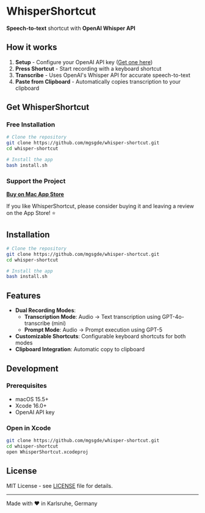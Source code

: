 # WhisperShortcut

**Speech-to-text** shortcut with **OpenAI Whisper API**

## How it works

1. **Setup** - Configure your OpenAI API key ([Get one here](https://platform.openai.com/account/api-keys))
2. **Press Shortcut** - Start recording with a keyboard shortcut
3. **Transcribe** - Uses OpenAI's Whisper API for accurate speech-to-text
4. **Paste from Clipboard** - Automatically copies transcription to your clipboard

## Get WhisperShortcut

### Free Installation

```bash
# Clone the repository
git clone https://github.com/mgsgde/whisper-shortcut.git
cd whisper-shortcut

# Install the app
bash install.sh
```

### Support the Project

**[Buy on Mac App Store](https://apps.apple.com/us/app/whispershortcut/id6749648401)**

If you like WhisperShortcut, please consider buying it and leaving a review on the App Store! ⭐

## Installation

```bash
# Clone the repository
git clone https://github.com/mgsgde/whisper-shortcut.git
cd whisper-shortcut

# Install the app
bash install.sh
```

## Features

- **Dual Recording Modes**:
  - **Transcription Mode**: Audio → Text transcription using GPT-4o-transcribe (mini)
  - **Prompt Mode**: Audio → Prompt execution using GPT-5
- **Customizable Shortcuts**: Configurable keyboard shortcuts for both modes
- **Clipboard Integration**: Automatic copy to clipboard
  
## Development

### Prerequisites

- macOS 15.5+
- Xcode 16.0+
- OpenAI API key

### Open in Xcode

```bash
git clone https://github.com/mgsgde/whisper-shortcut.git
cd whisper-shortcut
open WhisperShortcut.xcodeproj
```

## License

MIT License - see [LICENSE](LICENSE) file for details.

---

Made with ❤️ in Karlsruhe, Germany
